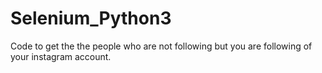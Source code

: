 # Selenium_Python3


Code to get the the people who are not following but you are following of your instagram account.
